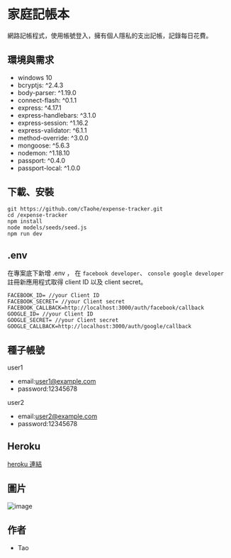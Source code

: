 # 家庭記帳本

網路記帳程式，使用帳號登入，擁有個人隱私的支出記帳，記錄每日花費。

## 環境與需求
- windows 10
- bcryptjs: ^2.4.3
- body-parser: ^1.19.0
- connect-flash: ^0.1.1
- express: ^4.17.1
- express-handlebars: ^3.1.0
- express-session: ^1.16.2
- express-validator: ^6.1.1
- method-override: ^3.0.0
- mongoose: ^5.6.3
- nodemon: ^1.18.10
- passport: ^0.4.0
- passport-local: ^1.0.0

## 下載、安裝

```
git https://github.com/cTaohe/expense-tracker.git
cd /expense-tracker
npm install
node models/seeds/seed.js
npm run dev
```

## .env
在專案底下新增 .env ， 在 `facebook developer`、 `console google developer` 註冊新應用程式取得 client ID 以及 client secret。
```
FACEBOOK_ID= //your Client ID
FACEBOOK_SECRET= //your Client secret
FACEBOOK_CALLBACK=http://localhost:3000/auth/facebook/callback
GOOGLE_ID= //your Client ID
GOOGLE_SECRET= //your Client secret
GOOGLE_CALLBACK=http://localhost:3000/auth/google/callback
```

## 種子帳號
user1
- email:user1@example.com
- password:12345678

user2
- email:user2@example.com
- password:12345678

## Heroku
[heroku 連結](https://radiant-waters-44650.herokuapp.com/users/login)
## 圖片

![image](https://lh3.googleusercontent.com/ZvsPbLWRRHaullgEVLL09NUF7qIeCIPwlvWVB4YU5chKwO2twxej8RlvmSZCYunH_jpXfV8LFaoBUe5SMfaT2e_xA85Q86HdSfNBvbjYgmPJQy8tSHoOof3EsOgY8EeYyedOMow7rjfZKKZiYtl7rH0lyN1d1R53d4xpnnOaqPr7c7eD7dJkImLV14qYyGh2VkcK-m2UZF1ayqEuq3xMMYNcIMS0XlFpSVUIxEE7mItB1C3OfxBGOxIDFfArbticTEeDFll_OHVX_TMHd37jWbLUi_KkJVa6BdQgScbE-YoJQhXTlDKPAxhp4Uw_DoFtnFZojOrYFXQGcxZL0bsBDO17jzW7NSxh-19UPUF2mvIW7ZJRk-b5U2Ek8wQq2J8Z3bRaTOUW49mG7pF5hhiTA3nyIuGpAy4G08FpbtwD3tE9S7TxH0rlBUOPXCaYIjgrbFsJYThOitVQHReFkNr19TDF3EAuyE51bGn9vuaGKdU3ufsUEf0E_H7lT05zVM68PSuviFCqONDrEFrRwQwH-rkHCbMSMDyN8prg0KJaFchN3N7t990yOco0b7cfw2oEHA4LTkAKu77_1KzR25JviWZqNg-kXsPz2ECA_BGlszbd6nqJdnbABhgL7ujH3if7Pe3_dxlkFMwT6D9vVNkHxuylO7nF39H0Y95hY6OO6JqbMz_cggmGy1UyyRNb5ZlNoOMki8p4M_ut_IzGLov80phi=w895-h969-no)
## 作者
- Tao
